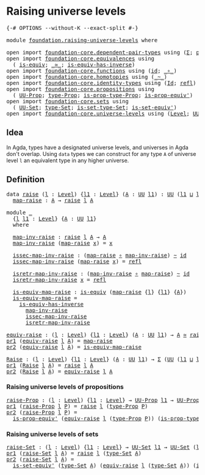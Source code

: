 # Raising universe levels

<pre class="Agda"><a id="36" class="Symbol">{-#</a> <a id="40" class="Keyword">OPTIONS</a> <a id="48" class="Pragma">--without-K</a> <a id="60" class="Pragma">--exact-split</a> <a id="74" class="Symbol">#-}</a>

<a id="79" class="Keyword">module</a> <a id="86" href="foundation.raising-universe-levels.html" class="Module">foundation.raising-universe-levels</a> <a id="121" class="Keyword">where</a>

<a id="128" class="Keyword">open</a> <a id="133" class="Keyword">import</a> <a id="140" href="foundation-core.dependent-pair-types.html" class="Module">foundation-core.dependent-pair-types</a> <a id="177" class="Keyword">using</a> <a id="183" class="Symbol">(</a><a id="184" href="foundation-core.dependent-pair-types.html#515" class="Record">Σ</a><a id="185" class="Symbol">;</a> <a id="187" href="foundation-core.dependent-pair-types.html#605" class="Field">pr1</a><a id="190" class="Symbol">;</a> <a id="192" href="foundation-core.dependent-pair-types.html#617" class="Field">pr2</a><a id="195" class="Symbol">)</a>
<a id="197" class="Keyword">open</a> <a id="202" class="Keyword">import</a> <a id="209" href="foundation-core.equivalences.html" class="Module">foundation-core.equivalences</a> <a id="238" class="Keyword">using</a>
  <a id="246" class="Symbol">(</a> <a id="248" href="foundation-core.equivalences.html#1556" class="Function">is-equiv</a><a id="256" class="Symbol">;</a> <a id="258" href="foundation-core.equivalences.html#1621" class="Function Operator">_≃_</a><a id="261" class="Symbol">;</a> <a id="263" href="foundation-core.equivalences.html#3013" class="Function">is-equiv-has-inverse</a><a id="283" class="Symbol">)</a>
<a id="285" class="Keyword">open</a> <a id="290" class="Keyword">import</a> <a id="297" href="foundation-core.functions.html" class="Module">foundation-core.functions</a> <a id="323" class="Keyword">using</a> <a id="329" class="Symbol">(</a><a id="330" href="foundation-core.functions.html#322" class="Function">id</a><a id="332" class="Symbol">;</a> <a id="334" href="foundation-core.functions.html#420" class="Function Operator">_∘_</a><a id="337" class="Symbol">)</a>
<a id="339" class="Keyword">open</a> <a id="344" class="Keyword">import</a> <a id="351" href="foundation-core.homotopies.html" class="Module">foundation-core.homotopies</a> <a id="378" class="Keyword">using</a> <a id="384" class="Symbol">(</a><a id="385" href="foundation-core.homotopies.html#627" class="Function Operator">_~_</a><a id="388" class="Symbol">)</a>
<a id="390" class="Keyword">open</a> <a id="395" class="Keyword">import</a> <a id="402" href="foundation-core.identity-types.html" class="Module">foundation-core.identity-types</a> <a id="433" class="Keyword">using</a> <a id="439" class="Symbol">(</a><a id="440" href="foundation-core.identity-types.html#1767" class="Datatype">Id</a><a id="442" class="Symbol">;</a> <a id="444" href="foundation-core.identity-types.html#1820" class="InductiveConstructor">refl</a><a id="448" class="Symbol">)</a>
<a id="450" class="Keyword">open</a> <a id="455" class="Keyword">import</a> <a id="462" href="foundation-core.propositions.html" class="Module">foundation-core.propositions</a> <a id="491" class="Keyword">using</a>
  <a id="499" class="Symbol">(</a> <a id="501" href="foundation-core.propositions.html#1393" class="Function">UU-Prop</a><a id="508" class="Symbol">;</a> <a id="510" href="foundation-core.propositions.html#1495" class="Function">type-Prop</a><a id="519" class="Symbol">;</a> <a id="521" href="foundation-core.propositions.html#1562" class="Function">is-prop-type-Prop</a><a id="538" class="Symbol">;</a> <a id="540" href="foundation-core.propositions.html#4884" class="Function">is-prop-equiv&#39;</a><a id="554" class="Symbol">)</a>
<a id="556" class="Keyword">open</a> <a id="561" class="Keyword">import</a> <a id="568" href="foundation-core.sets.html" class="Module">foundation-core.sets</a> <a id="589" class="Keyword">using</a>
  <a id="597" class="Symbol">(</a> <a id="599" href="foundation-core.sets.html#1190" class="Function">UU-Set</a><a id="605" class="Symbol">;</a> <a id="607" href="foundation-core.sets.html#1304" class="Function">type-Set</a><a id="615" class="Symbol">;</a> <a id="617" href="foundation-core.sets.html#1355" class="Function">is-set-type-Set</a><a id="632" class="Symbol">;</a> <a id="634" href="foundation-core.sets.html#3723" class="Function">is-set-equiv&#39;</a><a id="647" class="Symbol">)</a>
<a id="649" class="Keyword">open</a> <a id="654" class="Keyword">import</a> <a id="661" href="foundation-core.universe-levels.html" class="Module">foundation-core.universe-levels</a> <a id="693" class="Keyword">using</a> <a id="699" class="Symbol">(</a><a id="700" href="Agda.Primitive.html#597" class="Postulate">Level</a><a id="705" class="Symbol">;</a> <a id="707" href="foundation-core.universe-levels.html#235" class="Primitive">UU</a><a id="709" class="Symbol">;</a> <a id="711" href="Agda.Primitive.html#810" class="Primitive Operator">_⊔_</a><a id="714" class="Symbol">)</a>
</pre>
## Idea

In Agda, types have a designated universe levels, and universes in Agda don't overlap. Using `data` types we can construct for any type `A` of universe level `l` an equivalent type in any higher universe.

## Definition

<pre class="Agda"><a id="959" class="Keyword">data</a> <a id="raise"></a><a id="964" href="foundation.raising-universe-levels.html#964" class="Datatype">raise</a> <a id="970" class="Symbol">(</a><a id="971" href="foundation.raising-universe-levels.html#971" class="Bound">l</a> <a id="973" class="Symbol">:</a> <a id="975" href="Agda.Primitive.html#597" class="Postulate">Level</a><a id="980" class="Symbol">)</a> <a id="982" class="Symbol">{</a><a id="983" href="foundation.raising-universe-levels.html#983" class="Bound">l1</a> <a id="986" class="Symbol">:</a> <a id="988" href="Agda.Primitive.html#597" class="Postulate">Level</a><a id="993" class="Symbol">}</a> <a id="995" class="Symbol">(</a><a id="996" href="foundation.raising-universe-levels.html#996" class="Bound">A</a> <a id="998" class="Symbol">:</a> <a id="1000" href="foundation-core.universe-levels.html#235" class="Primitive">UU</a> <a id="1003" href="foundation.raising-universe-levels.html#983" class="Bound">l1</a><a id="1005" class="Symbol">)</a> <a id="1007" class="Symbol">:</a> <a id="1009" href="foundation-core.universe-levels.html#235" class="Primitive">UU</a> <a id="1012" class="Symbol">(</a><a id="1013" href="foundation.raising-universe-levels.html#983" class="Bound">l1</a> <a id="1016" href="Agda.Primitive.html#810" class="Primitive Operator">⊔</a> <a id="1018" href="foundation.raising-universe-levels.html#971" class="Bound">l</a><a id="1019" class="Symbol">)</a> <a id="1021" class="Keyword">where</a>
  <a id="raise.map-raise"></a><a id="1029" href="foundation.raising-universe-levels.html#1029" class="InductiveConstructor">map-raise</a> <a id="1039" class="Symbol">:</a> <a id="1041" href="foundation.raising-universe-levels.html#996" class="Bound">A</a> <a id="1043" class="Symbol">→</a> <a id="1045" href="foundation.raising-universe-levels.html#964" class="Datatype">raise</a> <a id="1051" href="foundation.raising-universe-levels.html#971" class="Bound">l</a> <a id="1053" href="foundation.raising-universe-levels.html#996" class="Bound">A</a>

<a id="1056" class="Keyword">module</a> <a id="1063" href="foundation.raising-universe-levels.html#1063" class="Module">_</a>
  <a id="1067" class="Symbol">{</a><a id="1068" href="foundation.raising-universe-levels.html#1068" class="Bound">l</a> <a id="1070" href="foundation.raising-universe-levels.html#1070" class="Bound">l1</a> <a id="1073" class="Symbol">:</a> <a id="1075" href="Agda.Primitive.html#597" class="Postulate">Level</a><a id="1080" class="Symbol">}</a> <a id="1082" class="Symbol">{</a><a id="1083" href="foundation.raising-universe-levels.html#1083" class="Bound">A</a> <a id="1085" class="Symbol">:</a> <a id="1087" href="foundation-core.universe-levels.html#235" class="Primitive">UU</a> <a id="1090" href="foundation.raising-universe-levels.html#1070" class="Bound">l1</a><a id="1092" class="Symbol">}</a>
  <a id="1096" class="Keyword">where</a>

  <a id="1105" href="foundation.raising-universe-levels.html#1105" class="Function">map-inv-raise</a> <a id="1119" class="Symbol">:</a> <a id="1121" href="foundation.raising-universe-levels.html#964" class="Datatype">raise</a> <a id="1127" href="foundation.raising-universe-levels.html#1068" class="Bound">l</a> <a id="1129" href="foundation.raising-universe-levels.html#1083" class="Bound">A</a> <a id="1131" class="Symbol">→</a> <a id="1133" href="foundation.raising-universe-levels.html#1083" class="Bound">A</a>
  <a id="1137" href="foundation.raising-universe-levels.html#1105" class="Function">map-inv-raise</a> <a id="1151" class="Symbol">(</a><a id="1152" href="foundation.raising-universe-levels.html#1029" class="InductiveConstructor">map-raise</a> <a id="1162" href="foundation.raising-universe-levels.html#1162" class="Bound">x</a><a id="1163" class="Symbol">)</a> <a id="1165" class="Symbol">=</a> <a id="1167" href="foundation.raising-universe-levels.html#1162" class="Bound">x</a>

  <a id="1172" href="foundation.raising-universe-levels.html#1172" class="Function">issec-map-inv-raise</a> <a id="1192" class="Symbol">:</a> <a id="1194" class="Symbol">(</a><a id="1195" href="foundation.raising-universe-levels.html#1029" class="InductiveConstructor">map-raise</a> <a id="1205" href="foundation-core.functions.html#420" class="Function Operator">∘</a> <a id="1207" href="foundation.raising-universe-levels.html#1105" class="Function">map-inv-raise</a><a id="1220" class="Symbol">)</a> <a id="1222" href="foundation-core.homotopies.html#627" class="Function Operator">~</a> <a id="1224" href="foundation-core.functions.html#322" class="Function">id</a>
  <a id="1229" href="foundation.raising-universe-levels.html#1172" class="Function">issec-map-inv-raise</a> <a id="1249" class="Symbol">(</a><a id="1250" href="foundation.raising-universe-levels.html#1029" class="InductiveConstructor">map-raise</a> <a id="1260" href="foundation.raising-universe-levels.html#1260" class="Bound">x</a><a id="1261" class="Symbol">)</a> <a id="1263" class="Symbol">=</a> <a id="1265" href="foundation-core.identity-types.html#1820" class="InductiveConstructor">refl</a>

  <a id="1273" href="foundation.raising-universe-levels.html#1273" class="Function">isretr-map-inv-raise</a> <a id="1294" class="Symbol">:</a> <a id="1296" class="Symbol">(</a><a id="1297" href="foundation.raising-universe-levels.html#1105" class="Function">map-inv-raise</a> <a id="1311" href="foundation-core.functions.html#420" class="Function Operator">∘</a> <a id="1313" href="foundation.raising-universe-levels.html#1029" class="InductiveConstructor">map-raise</a><a id="1322" class="Symbol">)</a> <a id="1324" href="foundation-core.homotopies.html#627" class="Function Operator">~</a> <a id="1326" href="foundation-core.functions.html#322" class="Function">id</a>
  <a id="1331" href="foundation.raising-universe-levels.html#1273" class="Function">isretr-map-inv-raise</a> <a id="1352" href="foundation.raising-universe-levels.html#1352" class="Bound">x</a> <a id="1354" class="Symbol">=</a> <a id="1356" href="foundation-core.identity-types.html#1820" class="InductiveConstructor">refl</a>

  <a id="1364" href="foundation.raising-universe-levels.html#1364" class="Function">is-equiv-map-raise</a> <a id="1383" class="Symbol">:</a> <a id="1385" href="foundation-core.equivalences.html#1556" class="Function">is-equiv</a> <a id="1394" class="Symbol">(</a><a id="1395" href="foundation.raising-universe-levels.html#1029" class="InductiveConstructor">map-raise</a> <a id="1405" class="Symbol">{</a><a id="1406" href="foundation.raising-universe-levels.html#1068" class="Bound">l</a><a id="1407" class="Symbol">}</a> <a id="1409" class="Symbol">{</a><a id="1410" href="foundation.raising-universe-levels.html#1070" class="Bound">l1</a><a id="1412" class="Symbol">}</a> <a id="1414" class="Symbol">{</a><a id="1415" href="foundation.raising-universe-levels.html#1083" class="Bound">A</a><a id="1416" class="Symbol">})</a>
  <a id="1421" href="foundation.raising-universe-levels.html#1364" class="Function">is-equiv-map-raise</a> <a id="1440" class="Symbol">=</a>
    <a id="1446" href="foundation-core.equivalences.html#3013" class="Function">is-equiv-has-inverse</a>
      <a id="1473" href="foundation.raising-universe-levels.html#1105" class="Function">map-inv-raise</a>
      <a id="1493" href="foundation.raising-universe-levels.html#1172" class="Function">issec-map-inv-raise</a>
      <a id="1519" href="foundation.raising-universe-levels.html#1273" class="Function">isretr-map-inv-raise</a>

<a id="equiv-raise"></a><a id="1541" href="foundation.raising-universe-levels.html#1541" class="Function">equiv-raise</a> <a id="1553" class="Symbol">:</a> <a id="1555" class="Symbol">(</a><a id="1556" href="foundation.raising-universe-levels.html#1556" class="Bound">l</a> <a id="1558" class="Symbol">:</a> <a id="1560" href="Agda.Primitive.html#597" class="Postulate">Level</a><a id="1565" class="Symbol">)</a> <a id="1567" class="Symbol">{</a><a id="1568" href="foundation.raising-universe-levels.html#1568" class="Bound">l1</a> <a id="1571" class="Symbol">:</a> <a id="1573" href="Agda.Primitive.html#597" class="Postulate">Level</a><a id="1578" class="Symbol">}</a> <a id="1580" class="Symbol">(</a><a id="1581" href="foundation.raising-universe-levels.html#1581" class="Bound">A</a> <a id="1583" class="Symbol">:</a> <a id="1585" href="foundation-core.universe-levels.html#235" class="Primitive">UU</a> <a id="1588" href="foundation.raising-universe-levels.html#1568" class="Bound">l1</a><a id="1590" class="Symbol">)</a> <a id="1592" class="Symbol">→</a> <a id="1594" href="foundation.raising-universe-levels.html#1581" class="Bound">A</a> <a id="1596" href="foundation-core.equivalences.html#1621" class="Function Operator">≃</a> <a id="1598" href="foundation.raising-universe-levels.html#964" class="Datatype">raise</a> <a id="1604" href="foundation.raising-universe-levels.html#1556" class="Bound">l</a> <a id="1606" href="foundation.raising-universe-levels.html#1581" class="Bound">A</a>
<a id="1608" href="foundation-core.dependent-pair-types.html#605" class="Field">pr1</a> <a id="1612" class="Symbol">(</a><a id="1613" href="foundation.raising-universe-levels.html#1541" class="Function">equiv-raise</a> <a id="1625" href="foundation.raising-universe-levels.html#1625" class="Bound">l</a> <a id="1627" href="foundation.raising-universe-levels.html#1627" class="Bound">A</a><a id="1628" class="Symbol">)</a> <a id="1630" class="Symbol">=</a> <a id="1632" href="foundation.raising-universe-levels.html#1029" class="InductiveConstructor">map-raise</a>
<a id="1642" href="foundation-core.dependent-pair-types.html#617" class="Field">pr2</a> <a id="1646" class="Symbol">(</a><a id="1647" href="foundation.raising-universe-levels.html#1541" class="Function">equiv-raise</a> <a id="1659" href="foundation.raising-universe-levels.html#1659" class="Bound">l</a> <a id="1661" href="foundation.raising-universe-levels.html#1661" class="Bound">A</a><a id="1662" class="Symbol">)</a> <a id="1664" class="Symbol">=</a> <a id="1666" href="foundation.raising-universe-levels.html#1364" class="Function">is-equiv-map-raise</a>

<a id="Raise"></a><a id="1686" href="foundation.raising-universe-levels.html#1686" class="Function">Raise</a> <a id="1692" class="Symbol">:</a> <a id="1694" class="Symbol">(</a><a id="1695" href="foundation.raising-universe-levels.html#1695" class="Bound">l</a> <a id="1697" class="Symbol">:</a> <a id="1699" href="Agda.Primitive.html#597" class="Postulate">Level</a><a id="1704" class="Symbol">)</a> <a id="1706" class="Symbol">{</a><a id="1707" href="foundation.raising-universe-levels.html#1707" class="Bound">l1</a> <a id="1710" class="Symbol">:</a> <a id="1712" href="Agda.Primitive.html#597" class="Postulate">Level</a><a id="1717" class="Symbol">}</a> <a id="1719" class="Symbol">(</a><a id="1720" href="foundation.raising-universe-levels.html#1720" class="Bound">A</a> <a id="1722" class="Symbol">:</a> <a id="1724" href="foundation-core.universe-levels.html#235" class="Primitive">UU</a> <a id="1727" href="foundation.raising-universe-levels.html#1707" class="Bound">l1</a><a id="1729" class="Symbol">)</a> <a id="1731" class="Symbol">→</a> <a id="1733" href="foundation-core.dependent-pair-types.html#515" class="Record">Σ</a> <a id="1735" class="Symbol">(</a><a id="1736" href="foundation-core.universe-levels.html#235" class="Primitive">UU</a> <a id="1739" class="Symbol">(</a><a id="1740" href="foundation.raising-universe-levels.html#1707" class="Bound">l1</a> <a id="1743" href="Agda.Primitive.html#810" class="Primitive Operator">⊔</a> <a id="1745" href="foundation.raising-universe-levels.html#1695" class="Bound">l</a><a id="1746" class="Symbol">))</a> <a id="1749" class="Symbol">(λ</a> <a id="1752" href="foundation.raising-universe-levels.html#1752" class="Bound">X</a> <a id="1754" class="Symbol">→</a> <a id="1756" href="foundation.raising-universe-levels.html#1720" class="Bound">A</a> <a id="1758" href="foundation-core.equivalences.html#1621" class="Function Operator">≃</a> <a id="1760" href="foundation.raising-universe-levels.html#1752" class="Bound">X</a><a id="1761" class="Symbol">)</a>
<a id="1763" href="foundation-core.dependent-pair-types.html#605" class="Field">pr1</a> <a id="1767" class="Symbol">(</a><a id="1768" href="foundation.raising-universe-levels.html#1686" class="Function">Raise</a> <a id="1774" href="foundation.raising-universe-levels.html#1774" class="Bound">l</a> <a id="1776" href="foundation.raising-universe-levels.html#1776" class="Bound">A</a><a id="1777" class="Symbol">)</a> <a id="1779" class="Symbol">=</a> <a id="1781" href="foundation.raising-universe-levels.html#964" class="Datatype">raise</a> <a id="1787" href="foundation.raising-universe-levels.html#1774" class="Bound">l</a> <a id="1789" href="foundation.raising-universe-levels.html#1776" class="Bound">A</a>
<a id="1791" href="foundation-core.dependent-pair-types.html#617" class="Field">pr2</a> <a id="1795" class="Symbol">(</a><a id="1796" href="foundation.raising-universe-levels.html#1686" class="Function">Raise</a> <a id="1802" href="foundation.raising-universe-levels.html#1802" class="Bound">l</a> <a id="1804" href="foundation.raising-universe-levels.html#1804" class="Bound">A</a><a id="1805" class="Symbol">)</a> <a id="1807" class="Symbol">=</a> <a id="1809" href="foundation.raising-universe-levels.html#1541" class="Function">equiv-raise</a> <a id="1821" href="foundation.raising-universe-levels.html#1802" class="Bound">l</a> <a id="1823" href="foundation.raising-universe-levels.html#1804" class="Bound">A</a>
</pre>
### Raising universe levels of propositions

<pre class="Agda"><a id="raise-Prop"></a><a id="1883" href="foundation.raising-universe-levels.html#1883" class="Function">raise-Prop</a> <a id="1894" class="Symbol">:</a> <a id="1896" class="Symbol">(</a><a id="1897" href="foundation.raising-universe-levels.html#1897" class="Bound">l</a> <a id="1899" class="Symbol">:</a> <a id="1901" href="Agda.Primitive.html#597" class="Postulate">Level</a><a id="1906" class="Symbol">)</a> <a id="1908" class="Symbol">{</a><a id="1909" href="foundation.raising-universe-levels.html#1909" class="Bound">l1</a> <a id="1912" class="Symbol">:</a> <a id="1914" href="Agda.Primitive.html#597" class="Postulate">Level</a><a id="1919" class="Symbol">}</a> <a id="1921" class="Symbol">→</a> <a id="1923" href="foundation-core.propositions.html#1393" class="Function">UU-Prop</a> <a id="1931" href="foundation.raising-universe-levels.html#1909" class="Bound">l1</a> <a id="1934" class="Symbol">→</a> <a id="1936" href="foundation-core.propositions.html#1393" class="Function">UU-Prop</a> <a id="1944" class="Symbol">(</a><a id="1945" href="foundation.raising-universe-levels.html#1897" class="Bound">l</a> <a id="1947" href="Agda.Primitive.html#810" class="Primitive Operator">⊔</a> <a id="1949" href="foundation.raising-universe-levels.html#1909" class="Bound">l1</a><a id="1951" class="Symbol">)</a>
<a id="1953" href="foundation-core.dependent-pair-types.html#605" class="Field">pr1</a> <a id="1957" class="Symbol">(</a><a id="1958" href="foundation.raising-universe-levels.html#1883" class="Function">raise-Prop</a> <a id="1969" href="foundation.raising-universe-levels.html#1969" class="Bound">l</a> <a id="1971" href="foundation.raising-universe-levels.html#1971" class="Bound">P</a><a id="1972" class="Symbol">)</a> <a id="1974" class="Symbol">=</a> <a id="1976" href="foundation.raising-universe-levels.html#964" class="Datatype">raise</a> <a id="1982" href="foundation.raising-universe-levels.html#1969" class="Bound">l</a> <a id="1984" class="Symbol">(</a><a id="1985" href="foundation-core.propositions.html#1495" class="Function">type-Prop</a> <a id="1995" href="foundation.raising-universe-levels.html#1971" class="Bound">P</a><a id="1996" class="Symbol">)</a>
<a id="1998" href="foundation-core.dependent-pair-types.html#617" class="Field">pr2</a> <a id="2002" class="Symbol">(</a><a id="2003" href="foundation.raising-universe-levels.html#1883" class="Function">raise-Prop</a> <a id="2014" href="foundation.raising-universe-levels.html#2014" class="Bound">l</a> <a id="2016" href="foundation.raising-universe-levels.html#2016" class="Bound">P</a><a id="2017" class="Symbol">)</a> <a id="2019" class="Symbol">=</a>
  <a id="2023" href="foundation-core.propositions.html#4884" class="Function">is-prop-equiv&#39;</a> <a id="2038" class="Symbol">(</a><a id="2039" href="foundation.raising-universe-levels.html#1541" class="Function">equiv-raise</a> <a id="2051" href="foundation.raising-universe-levels.html#2014" class="Bound">l</a> <a id="2053" class="Symbol">(</a><a id="2054" href="foundation-core.propositions.html#1495" class="Function">type-Prop</a> <a id="2064" href="foundation.raising-universe-levels.html#2016" class="Bound">P</a><a id="2065" class="Symbol">))</a> <a id="2068" class="Symbol">(</a><a id="2069" href="foundation-core.propositions.html#1562" class="Function">is-prop-type-Prop</a> <a id="2087" href="foundation.raising-universe-levels.html#2016" class="Bound">P</a><a id="2088" class="Symbol">)</a>
</pre>
### Raising universe levels of sets

<pre class="Agda"><a id="raise-Set"></a><a id="2140" href="foundation.raising-universe-levels.html#2140" class="Function">raise-Set</a> <a id="2150" class="Symbol">:</a> <a id="2152" class="Symbol">(</a><a id="2153" href="foundation.raising-universe-levels.html#2153" class="Bound">l</a> <a id="2155" class="Symbol">:</a> <a id="2157" href="Agda.Primitive.html#597" class="Postulate">Level</a><a id="2162" class="Symbol">)</a> <a id="2164" class="Symbol">{</a><a id="2165" href="foundation.raising-universe-levels.html#2165" class="Bound">l1</a> <a id="2168" class="Symbol">:</a> <a id="2170" href="Agda.Primitive.html#597" class="Postulate">Level</a><a id="2175" class="Symbol">}</a> <a id="2177" class="Symbol">→</a> <a id="2179" href="foundation-core.sets.html#1190" class="Function">UU-Set</a> <a id="2186" href="foundation.raising-universe-levels.html#2165" class="Bound">l1</a> <a id="2189" class="Symbol">→</a> <a id="2191" href="foundation-core.sets.html#1190" class="Function">UU-Set</a> <a id="2198" class="Symbol">(</a><a id="2199" href="foundation.raising-universe-levels.html#2153" class="Bound">l</a> <a id="2201" href="Agda.Primitive.html#810" class="Primitive Operator">⊔</a> <a id="2203" href="foundation.raising-universe-levels.html#2165" class="Bound">l1</a><a id="2205" class="Symbol">)</a>
<a id="2207" href="foundation-core.dependent-pair-types.html#605" class="Field">pr1</a> <a id="2211" class="Symbol">(</a><a id="2212" href="foundation.raising-universe-levels.html#2140" class="Function">raise-Set</a> <a id="2222" href="foundation.raising-universe-levels.html#2222" class="Bound">l</a> <a id="2224" href="foundation.raising-universe-levels.html#2224" class="Bound">A</a><a id="2225" class="Symbol">)</a> <a id="2227" class="Symbol">=</a> <a id="2229" href="foundation.raising-universe-levels.html#964" class="Datatype">raise</a> <a id="2235" href="foundation.raising-universe-levels.html#2222" class="Bound">l</a> <a id="2237" class="Symbol">(</a><a id="2238" href="foundation-core.sets.html#1304" class="Function">type-Set</a> <a id="2247" href="foundation.raising-universe-levels.html#2224" class="Bound">A</a><a id="2248" class="Symbol">)</a>
<a id="2250" href="foundation-core.dependent-pair-types.html#617" class="Field">pr2</a> <a id="2254" class="Symbol">(</a><a id="2255" href="foundation.raising-universe-levels.html#2140" class="Function">raise-Set</a> <a id="2265" href="foundation.raising-universe-levels.html#2265" class="Bound">l</a> <a id="2267" href="foundation.raising-universe-levels.html#2267" class="Bound">A</a><a id="2268" class="Symbol">)</a> <a id="2270" class="Symbol">=</a>
  <a id="2274" href="foundation-core.sets.html#3723" class="Function">is-set-equiv&#39;</a> <a id="2288" class="Symbol">(</a><a id="2289" href="foundation-core.sets.html#1304" class="Function">type-Set</a> <a id="2298" href="foundation.raising-universe-levels.html#2267" class="Bound">A</a><a id="2299" class="Symbol">)</a> <a id="2301" class="Symbol">(</a><a id="2302" href="foundation.raising-universe-levels.html#1541" class="Function">equiv-raise</a> <a id="2314" href="foundation.raising-universe-levels.html#2265" class="Bound">l</a> <a id="2316" class="Symbol">(</a><a id="2317" href="foundation-core.sets.html#1304" class="Function">type-Set</a> <a id="2326" href="foundation.raising-universe-levels.html#2267" class="Bound">A</a><a id="2327" class="Symbol">))</a> <a id="2330" class="Symbol">(</a><a id="2331" href="foundation-core.sets.html#1355" class="Function">is-set-type-Set</a> <a id="2347" href="foundation.raising-universe-levels.html#2267" class="Bound">A</a><a id="2348" class="Symbol">)</a>
</pre>